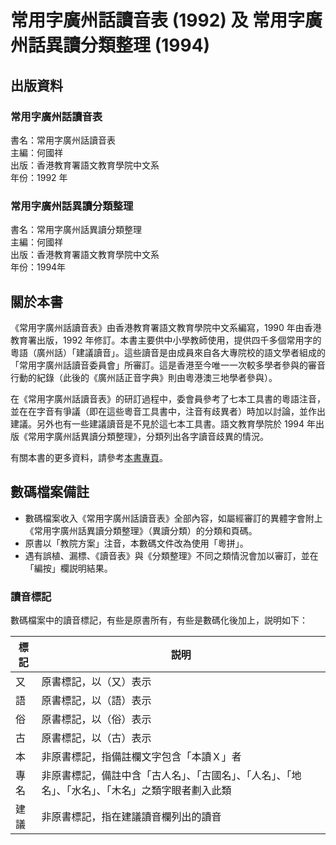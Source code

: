 常用字廣州話讀音表 (1992) 及 常用字廣州話異讀分類整理 (1994)
=========================

出版資料
--------

### 常用字廣州話讀音表
書名：常用字廣州話讀音表<br>
主編：何國祥 <br>
出版：香港教育署語文教育學院中文系 <br>
年份：1992 年 <br>

### 常用字廣州話異讀分類整理
書名：常用字廣州話異讀分類整理 <br>
主編：何國祥 <br>
出版：香港教育署語文教育學院中文系 <br>
年份：1994年 <br>

關於本書
--------
《常用字廣州話讀音表》由香港教育署語文教育學院中文系編寫，1990 年由香港教育署出版，1992 年修訂。本書主要供中小學教師使用，提供四千多個常用字的粵語（廣州話）「建議讀音」。這些讀音是由成員來自各大專院校的語文學者組成的「常用字廣州話讀音委員會」所審訂。這是香港至今唯一一次較多學者參與的審音行動的紀錄（此後的《廣州話正音字典》則由粵港澳三地學者參與）。

在《常用字廣州話讀音表》的研訂過程中，委會員參考了七本工具書的粵語注音，並在在字音有爭議（即在這些粵音工具書中，注音有歧異者）時加以討論，並作出建議。另外也有一些建議讀音是不見於這七本工具書。語文教育學院於 1994 年出版《常用字廣州話異讀分類整理》，分類列出各字讀音歧異的情況。

有關本書的更多資料，請參考[本書專頁](http://ile1992.jyut.net)。

數碼檔案備註
----------
- 數碼檔案收入《常用字廣州話讀音表》全部內容，如屬經審訂的異體字會附上《常用字廣州話異讀分類整理》（異讀分類）的分類和頁碼。
- 原書以「教院方案」注音，本數碼文件改為使用「粵拼」。
- 遇有誤植、漏標、《讀音表》與《分類整理》不同之類情況會加以審訂，並在「編按」欄説明結果。

### 讀音標記

數碼檔案中的讀音標記，有些是原書所有，有些是數碼化後加上，説明如下：

| 標記 | 説明                                                 |
|----|----------------------------------------------------|
| 又  | 原書標記，以（又）表示                                        |
| 語  | 原書標記，以（語）表示                                        |
| 俗  | 原書標記，以（俗）表示                                        |
| 古  | 原書標記，以（古）表示                                        |
| 本  | 非原書標記，指備註欄文字包含「本讀Ｘ」者                               |
| 專名 | 非原書標記，備註中含「古人名」、「古國名」、「人名」、「地名」、「水名」、「木名」之類字眼者劃入此類 |
| 建議 | 非原書標記，指在建議讀音欄列出的讀音                                 |
